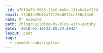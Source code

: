 ```yaml
---
_id: a70f9a70-5955-11e8-bebb-13146c4ef23d
email: 23463b99b62a72f26ed677cc556c44e8
name: Mr example
path: /blog/building-my-blog-with-gatsby
date: '2018-05-16T22:08:24.864Z'
layout: post
tags:
  - comment-subscription
---
```

 
